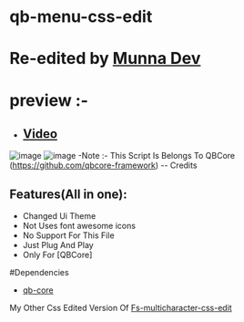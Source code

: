 # qb-menu-css-edit

# Re-edited by [Munna Dev](https://github.com/Pavan576)

# preview :- 
- ## [Video](https://streamable.com/h8hz4b)
![image](https://user-images.githubusercontent.com/49777725/177181984-62040a7c-edf6-4287-adfe-3f5aff8ea25e.png)
![image](https://user-images.githubusercontent.com/49777725/177182053-34e60656-88b1-4e43-940c-3ddc246528b3.png)
-Note :- This Script Is Belongs To QBCore (https://github.com/qbcore-framework) -- Credits

## Features(All in one):
- Changed Ui Theme
- Not Uses font awesome icons
- No Support For This File 
- Just Plug And Play
- Only For [QBCore]

#Dependencies
- [qb-core](https://github.com/qbcore-framework/qb-core)

My Other Css Edited Version Of [Fs-multicharacter-css-edit](https://github.com/Pavan576/fs-multicharacter-css-edit)
